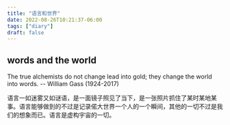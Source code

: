 ```yaml
---
title: "语言和世界"
date: 2022-08-26T10:21:37-06:00
tags: ["diary"]
draft: false
---
```


## words and the world

The true alchemists do not change lead into gold; they change the world into words. -- William Gass (1924-2017)

语言一如迷雾又如谜语，是一面镜子照见了当下，是一张照片抓住了某时某地某事。语言能够做到的不过是记录偌大世界一个人的一个瞬间，其他的一切不过是我们的想象而已。语言是虚构宇宙的一切。

